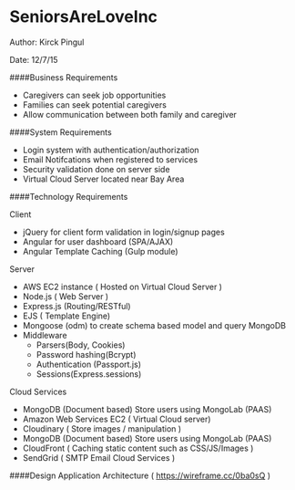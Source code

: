 # SeniorsAreLoveInc
Author: Kirck Pingul

Date: 12/7/15

####Business Requirements

- Caregivers can seek job opportunities 
- Families can seek potential caregivers
- Allow communication between both family and caregiver

####System Requirements
- Login system with authentication/authorization
- Email Notifcations when registered to services
- Security validation done on server side
- Virtual Cloud Server located near Bay Area

####Technology Requirements

Client
- jQuery for client form validation in login/signup pages
- Angular for user dashboard (SPA/AJAX)
- Angular Template Caching (Gulp module)

Server
- AWS EC2 instance ( Hosted on Virtual Cloud Server )
- Node.js (  Web Server )
- Express.js (Routing/RESTful)
- EJS ( Template Engine)
- Mongoose (odm) to create schema based model and query MongoDB
- Middleware 
	- Parsers(Body, Cookies)
	- Password hashing(Bcrypt)
	- Authentication (Passport.js)
	- Sessions(Express.sessions)

Cloud Services
- MongoDB (Document based) Store users using MongoLab (PAAS)
- Amazon Web Services EC2 ( Virtual Cloud server)
- Cloudinary  ( Store images / manipulation )
- MongoDB (Document based) Store users using MongoLab (PAAS)
- CloudFront ( Caching static content such as CSS/JS/Images )
- SendGrid ( SMTP Email Cloud Services )

####Design 
Application Architecture ( https://wireframe.cc/0ba0sQ )
